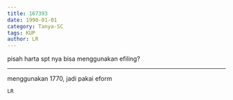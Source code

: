 ```yaml
---
title: 167393
date: 1990-01-01
category: Tanya-SC
tags: KUP
author: LR
---
```


pisah harta spt nya bisa menggunakan efiling?

---

menggunakan 1770, jadi pakai eform

`LR`
